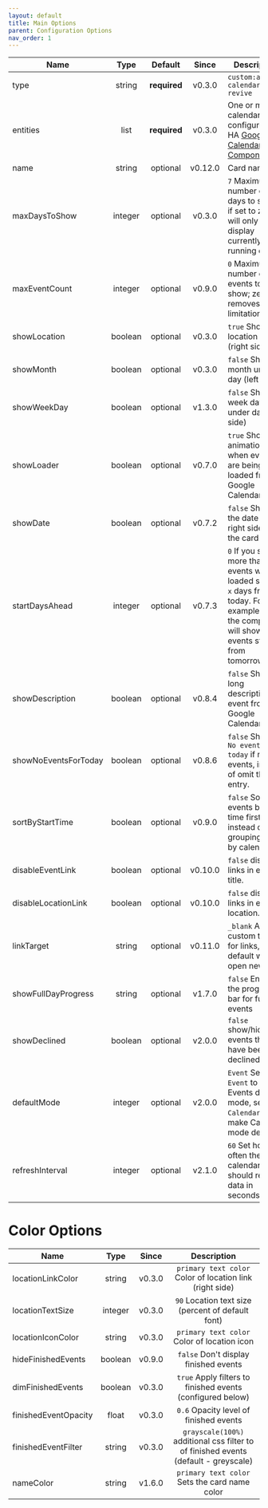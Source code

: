 ```yaml
---
layout: default
title: Main Options
parent: Configuration Options
nav_order: 1
---
```


| Name                 |  Type   |   Default    |  Since  | Description                                                                                                                                              |
| -------------------- | :-----: | :----------: | :-----: | -------------------------------------------------------------------------------------------------------------------------------------------------------- |
| type                 | string  | **required** | v0.3.0  | `custom:atomic-calendar-revive`                                                                                                                          |
| entities             |  list   | **required** | v0.3.0  | One or more calendars, configured in HA [Google Calendar Component][googlecalcomp]                                                                       |
| name                 | string  |   optional   | v0.12.0 | Card name.                                                                                                                                               |
| maxDaysToShow        | integer |   optional   | v0.3.0  | `7` Maximum number of days to show; if set to zero will only display currently running events                                                            |
| maxEventCount        | integer |   optional   | v0.9.0  | `0` Maximum number of events to show; zero removes any limitation                                                                                        |
| showLocation         | boolean |   optional   | v0.3.0  | `true` Show location link (right side)                                                                                                                   |
| showMonth            | boolean |   optional   | v0.3.0  | `false` Show month under day (left side)                                                                                                                 |
| showWeekDay          | boolean |   optional   | v1.3.0  | `false` Show week day under day (left side)                                                                                                              |
| showLoader           | boolean |   optional   | v0.7.0  | `true` Show animation, when events are being loaded from Google Calendar.                                                                                |
| showDate             | boolean |   optional   | v0.7.2  | `false` Show the date on the right side of the card name                                                                                                 |
| startDaysAhead       | integer |   optional   | v0.7.3  | `0` If you set more than 0, events will be loaded starting `x` days from today. For example `1` - the component will show events starting from tomorrow. |
| showDescription      | boolean |   optional   | v0.8.4  | `false` Shows long description of event from Google Calendar.                                                                                            |
| showNoEventsForToday | boolean |   optional   | v0.8.6  | `false` Shows `No events for today` if no events, instead of omit the entry.                                                                             |
| sortByStartTime      | boolean |   optional   | v0.9.0  | `false` Sort events by start time first instead of grouping them by calendar.                                                                            |
| disableEventLink     | boolean |   optional   | v0.10.0 | `false` disables links in event title.                                                                                                                   |
| disableLocationLink  | boolean |   optional   | v0.10.0 | `false` disables links in event location.                                                                                                                |
| linkTarget           | string  |   optional   | v0.11.0 | `_blank` Allows custom target for links, default will open new tab.                                                                                      |
| showFullDayProgress  | string  |   optional   | v1.7.0  | `false` Enables the progress bar for full day events                                                                                                     |
| showDeclined         | boolean |   optional   | v2.0.0  | `false` show/hide events that have been declined                                                                                                         |
| defaultMode          | integer |   optional   | v2.0.0  | `Event` Set `Event` to make Events default mode, set `Calendar` to make Calendar mode default                                                            |
| refreshInterval      | integer |   optional   | v2.1.0  | `60` Set how often the calendar should refresh data in seconds                                                                                           |

# Color Options

| Name                 |  Type   | Since  |                                     Description                                     |
| -------------------- | :-----: | :----: | :---------------------------------------------------------------------------------: |
| locationLinkColor    | string  | v0.3.0 |              `primary text color` Color of location link (right side)               |
| locationTextSize     | integer | v0.3.0 |                  `90` Location text size (percent of default font)                  |
| locationIconColor    | string  | v0.3.0 |                     `primary text color` Color of location icon                     |
| hideFinishedEvents   | boolean | v0.9.0 |                        `false` Don't display finished events                        |
| dimFinishedEvents    | boolean | v0.3.0 |             `true` Apply filters to finished events (configured below)              |
| finishedEventOpacity |  float  | v0.3.0 |                       `0.6` Opacity level of finished events                        |
| finishedEventFilter  | string  | v0.3.0 | `grayscale(100%)` additional css filter to of finished events (default - greyscale) |
| nameColor            | string  | v1.6.0 |                    `primary text color` Sets the card name color                    |

[googlecalcomp]: https://www.home-assistant.io/components/calendar.google/
